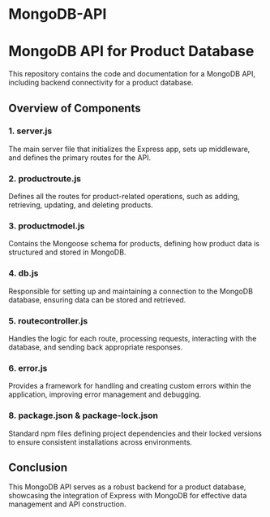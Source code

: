# MongoDB-API

<!DOCTYPE html>
<html>
<head>

</head>
<body>

<h1>MongoDB API for Product Database</h1>
<p>This repository contains the code and documentation for a MongoDB API, including backend connectivity for a product database.</p>

<h2>Overview of Components</h2>

<h3>1. server.js</h3>
<p>The main server file that initializes the Express app, sets up middleware, and defines the primary routes for the API.</p>

<h3>2. productroute.js</h3>
<p>Defines all the routes for product-related operations, such as adding, retrieving, updating, and deleting products.</p>

<h3>3. productmodel.js</h3>
<p>Contains the Mongoose schema for products, defining how product data is structured and stored in MongoDB.</p>

<h3>4. db.js</h3>
<p>Responsible for setting up and maintaining a connection to the MongoDB database, ensuring data can be stored and retrieved.</p>

<h3>5. routecontroller.js</h3>
<p>Handles the logic for each route, processing requests, interacting with the database, and sending back appropriate responses.</p>

<h3>6. error.js</h3>
<p>Provides a framework for handling and creating custom errors within the application, improving error management and debugging.</p>


<h3>8. package.json & package-lock.json</h3>
<p>Standard npm files defining project dependencies and their locked versions to ensure consistent installations across environments.</p>

<h2>Conclusion</h2>
<p>This MongoDB API serves as a robust backend for a product database, showcasing the integration of Express with MongoDB for effective data management and API construction.</p>

</body>
</html>
